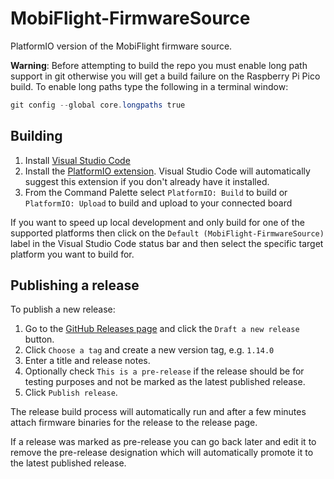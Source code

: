 # MobiFlight-FirmwareSource

PlatformIO version of the MobiFlight firmware source.

**Warning**: Before attempting to build the repo you must enable long path
support in git otherwise you will get a build failure on the Raspberry Pi Pico
build. To enable long paths type the following in a terminal window:

```powershell
git config --global core.longpaths true
```

## Building

1. Install [Visual Studio Code](https://code.visualstudio.com/Download)
2. Install the [PlatformIO extension](https://marketplace.visualstudio.com/items?itemName=platformio.platformio-ide). Visual Studio Code will automatically
   suggest this extension if you don't already have it installed.
3. From the Command Palette select `PlatformIO: Build` to build or `PlatformIO: Upload` to build and upload to your connected board

If you want to speed up local development and only build for one of the supported platforms then click on the `Default (MobiFlight-FirmwareSource)` label
in the Visual Studio Code status bar and then select the specific target platform you want to build for.

## Publishing a release

To publish a new release:

1. Go to the [GitHub Releases page](https://github.com/MobiFlight/MobiFlight-FirmwareSource/releases) and
click the `Draft a new release` button.
2. Click `Choose a tag` and create a new version tag, e.g. `1.14.0`
3. Enter a title and release notes.
4. Optionally check `This is a pre-release` if the release should be for testing purposes and not be marked
as the latest published release.
5. Click `Publish release`.

The release build process will automatically run and after a few minutes attach firmware binaries
for the release to the release page.

If a release was marked as pre-release you can go back later and edit it to remove the pre-release designation
which will automatically promote it to the latest published release.

